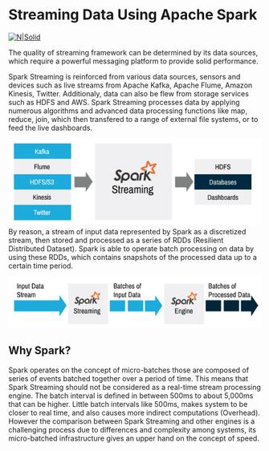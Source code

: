 # Streaming Data Using Apache Spark

[![N|Solid](https://cldup.com/dTxpPi9lDf.thumb.png)](https://nodesource.com/products/nsolid)

The quality of streaming framework can be determined by its data sources, which require a powerful messaging platform to provide solid performance.

Spark Streaming is reinforced from various data sources, sensors and devices such as live streams from Apache Kafka, Apache Flume, Amazon Kinesis, Twitter. Additionaly, data can also be flew from storage services such as HDFS and AWS. Spark Streaming processes data by applying numerous algorithms and advanced data processing functions like map, reduce, join, which then transfered to a range of external file systems, or to feed the live dashboards.

![](https://github.com/mpinar/MachineLearning/blob/master/Big%20Data/Screen%20Shot%202017-12-06%20at%2014.16.53.png?raw=true)
By reason, a stream of input data represented by Spark as a discretized stream, then stored and processed as a series of RDDs (Resilient Distributed Dataset). Spark is able to operate batch processing on data by using these RDDs, which contains snapshots of the processed data up to a certain time period.

![](https://github.com/mpinar/MachineLearning/blob/master/Big%20Data/Screen%20Shot%202017-12-06%20at%2014.18.26.png?raw=true)

## Why Spark?
Spark operates on the concept of micro-batches those are composed of series of events batched together over a period of time. This means that Spark Streaming should not be considered as a real-time stream processing engine. The batch interval is defined in between 500ms to about 5,000ms that can be higher. Little batch intervals like 500ms, makes system to be closer to real time, and also causes more indirect computations (Overhead). However the comparison between Spark Streaming and other engines is a challenging process due to differences and complexity among systems, its micro-batched infrastructure gives an upper hand on the concept of speed.


